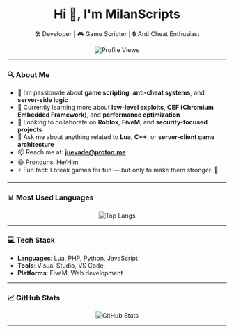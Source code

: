 <h1 align="center">Hi 👋, I'm MilanScripts</h1>
<p align="center">
  🛠️ Developer | 🎮 Game Scripter | 🔒 Anti Cheat Enthusiast  
</p>

<p align="center">
  <img src="https://visitor-badge.laobi.icu/badge?page_id=MilanScripts.MilanScripts" alt="Profile Views" />
</p>

---

### 🔍 About Me

- 👀 I’m passionate about **game scripting**, **anti-cheat systems**, and **server-side logic**
- 🌱 Currently learning more about **low-level exploits**, **CEF (Chromium Embedded Framework)**, and **performance optimization**
- 💼 Looking to collaborate on **Roblox**, **FiveM**, and **security-focused projects**
- 💬 Ask me about anything related to **Lua**, **C++**, or **server-client game architecture**
- 📫 Reach me at: **[juevade@proton.me](mailto:juevade@proton.me)**
- 😄 Pronouns: He/Him
- ⚡ Fun fact: I break games for fun — but only to make them stronger. 💪

---

### 📊 Most Used Languages

<p align="center">
  <img src="https://github-readme-stats.vercel.app/api/top-langs/?username=MilanScripts&layout=compact&langs_count=8&theme=tokyonight" alt="Top Langs"/>
</p>

---

### 💻 Tech Stack

- **Languages**: Lua, PHP, Python, JavaScript
- **Tools**: Visual Studio, VS Code
- **Platforms**: FiveM, Web development

---

### 📈 GitHub Stats

<p align="center">
  <img src="https://github-readme-stats.vercel.app/api?username=MilanScripts&show_icons=true&theme=tokyonight" alt="GitHub Stats"/>
</p>

---

<!---
MilanScripts/MilanScripts is a ✨ special ✨ repository because its `README.md` (this file) appears on your GitHub profile.
You can click the Preview link to take a look at your changes.
--->

